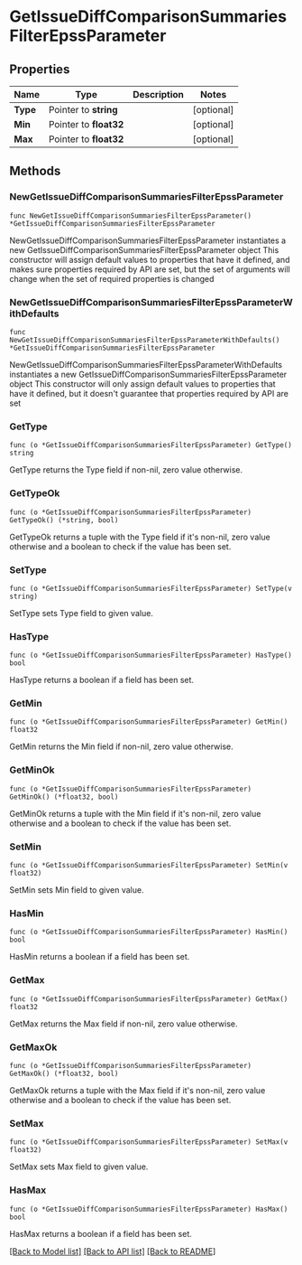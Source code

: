 # GetIssueDiffComparisonSummariesFilterEpssParameter

## Properties

Name | Type | Description | Notes
------------ | ------------- | ------------- | -------------
**Type** | Pointer to **string** |  | [optional] 
**Min** | Pointer to **float32** |  | [optional] 
**Max** | Pointer to **float32** |  | [optional] 

## Methods

### NewGetIssueDiffComparisonSummariesFilterEpssParameter

`func NewGetIssueDiffComparisonSummariesFilterEpssParameter() *GetIssueDiffComparisonSummariesFilterEpssParameter`

NewGetIssueDiffComparisonSummariesFilterEpssParameter instantiates a new GetIssueDiffComparisonSummariesFilterEpssParameter object
This constructor will assign default values to properties that have it defined,
and makes sure properties required by API are set, but the set of arguments
will change when the set of required properties is changed

### NewGetIssueDiffComparisonSummariesFilterEpssParameterWithDefaults

`func NewGetIssueDiffComparisonSummariesFilterEpssParameterWithDefaults() *GetIssueDiffComparisonSummariesFilterEpssParameter`

NewGetIssueDiffComparisonSummariesFilterEpssParameterWithDefaults instantiates a new GetIssueDiffComparisonSummariesFilterEpssParameter object
This constructor will only assign default values to properties that have it defined,
but it doesn't guarantee that properties required by API are set

### GetType

`func (o *GetIssueDiffComparisonSummariesFilterEpssParameter) GetType() string`

GetType returns the Type field if non-nil, zero value otherwise.

### GetTypeOk

`func (o *GetIssueDiffComparisonSummariesFilterEpssParameter) GetTypeOk() (*string, bool)`

GetTypeOk returns a tuple with the Type field if it's non-nil, zero value otherwise
and a boolean to check if the value has been set.

### SetType

`func (o *GetIssueDiffComparisonSummariesFilterEpssParameter) SetType(v string)`

SetType sets Type field to given value.

### HasType

`func (o *GetIssueDiffComparisonSummariesFilterEpssParameter) HasType() bool`

HasType returns a boolean if a field has been set.

### GetMin

`func (o *GetIssueDiffComparisonSummariesFilterEpssParameter) GetMin() float32`

GetMin returns the Min field if non-nil, zero value otherwise.

### GetMinOk

`func (o *GetIssueDiffComparisonSummariesFilterEpssParameter) GetMinOk() (*float32, bool)`

GetMinOk returns a tuple with the Min field if it's non-nil, zero value otherwise
and a boolean to check if the value has been set.

### SetMin

`func (o *GetIssueDiffComparisonSummariesFilterEpssParameter) SetMin(v float32)`

SetMin sets Min field to given value.

### HasMin

`func (o *GetIssueDiffComparisonSummariesFilterEpssParameter) HasMin() bool`

HasMin returns a boolean if a field has been set.

### GetMax

`func (o *GetIssueDiffComparisonSummariesFilterEpssParameter) GetMax() float32`

GetMax returns the Max field if non-nil, zero value otherwise.

### GetMaxOk

`func (o *GetIssueDiffComparisonSummariesFilterEpssParameter) GetMaxOk() (*float32, bool)`

GetMaxOk returns a tuple with the Max field if it's non-nil, zero value otherwise
and a boolean to check if the value has been set.

### SetMax

`func (o *GetIssueDiffComparisonSummariesFilterEpssParameter) SetMax(v float32)`

SetMax sets Max field to given value.

### HasMax

`func (o *GetIssueDiffComparisonSummariesFilterEpssParameter) HasMax() bool`

HasMax returns a boolean if a field has been set.


[[Back to Model list]](../README.md#documentation-for-models) [[Back to API list]](../README.md#documentation-for-api-endpoints) [[Back to README]](../README.md)


